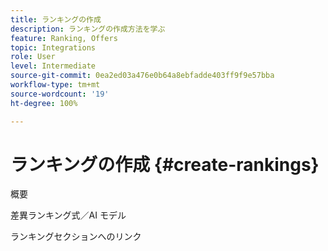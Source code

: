```yaml
---
title: ランキングの作成
description: ランキングの作成方法を学ぶ
feature: Ranking, Offers
topic: Integrations
role: User
level: Intermediate
source-git-commit: 0ea2ed03a476e0b64a8ebfadde403ff9f9e57bba
workflow-type: tm+mt
source-wordcount: '19'
ht-degree: 100%

---
```


# ランキングの作成 {#create-rankings}

概要

差異ランキング式／AI モデル

ランキングセクションへのリンク